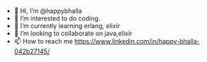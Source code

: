 - 👋 Hi, I’m @happybhalla
- 👀 I’m interested to do coding.
- 🌱 I’m currently learning erlang, elixir
- 💞️ I’m looking to collaborate on java,elixir
- 📫 How to reach me https://www.linkedin.com/in/happy-bhalla-042b27145/

<!---
happybhalla/happybhalla is a ✨ special ✨ repository because its `README.md` (this file) appears on your GitHub profile.
You can click the Preview link to take a look at your changes.
--->

